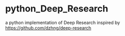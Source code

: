# python_Deep_Research
a  python implementation of Deep Research inspired by https://github.com/dzhng/deep-research

